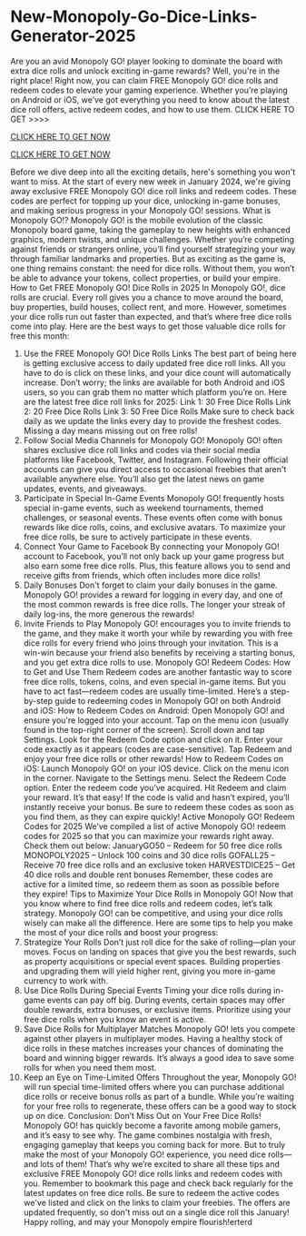 # New-Monopoly-Go-Dice-Links-Generator-2025
Are you an avid Monopoly GO! player looking to dominate the board with extra dice rolls and unlock exciting in-game rewards? Well, you're in the right place! Right now, you can claim FREE Monopoly GO! dice rolls and redeem codes to elevate your gaming experience. Whether you’re playing on Android or iOS, we’ve got everything you need to know about the latest dice roll offers, active redeem codes, and how to use them.
CLICK HERE TO GET >>>> 


[CLICK HERE TO GET NOW](https://www.simplyscrolls.xyz/monopoly)

[CLICK HERE TO GET NOW](https://www.simplyscrolls.xyz/monopoly)

Before we dive deep into all the exciting details, here's something you won't want to miss. At the start of every new week in January 2024, we're giving away exclusive FREE Monopoly GO! dice roll links and redeem codes. These codes are perfect for topping up your dice, unlocking in-game bonuses, and making serious progress in your Monopoly GO! sessions.
What is Monopoly GO!?
Monopoly GO! is the mobile evolution of the classic Monopoly board game, taking the gameplay to new heights with enhanced graphics, modern twists, and unique challenges. Whether you’re competing against friends or strangers online, you’ll find yourself strategizing your way through familiar landmarks and properties. But as exciting as the game is, one thing remains constant: the need for dice rolls. Without them, you won’t be able to advance your tokens, collect properties, or build your empire.
How to Get FREE Monopoly GO! Dice Rolls in 2025
In Monopoly GO!, dice rolls are crucial. Every roll gives you a chance to move around the board, buy properties, build houses, collect rent, and more. However, sometimes your dice rolls run out faster than expected, and that’s where free dice rolls come into play. Here are the best ways to get those valuable dice rolls for free this month:
1. Use the FREE Monopoly GO! Dice Rolls Links 
The best part of being here is getting exclusive access to daily updated free dice roll links. All you have to do is click on these links, and your dice count will automatically increase. Don’t worry; the links are available for both Android and iOS users, so you can grab them no matter which platform you’re on.
Here are the latest free dice roll links for 2025:
Link 1: 30 Free Dice Rolls
Link 2: 20 Free Dice Rolls
Link 3: 50 Free Dice Rolls
Make sure to check back daily as we update the links every day to provide the freshest codes. Missing a day means missing out on free rolls!
2. Follow Social Media Channels for Monopoly GO!
Monopoly GO! often shares exclusive dice roll links and codes via their social media platforms like Facebook, Twitter, and Instagram. Following their official accounts can give you direct access to occasional freebies that aren't available anywhere else. You’ll also get the latest news on game updates, events, and giveaways.
3. Participate in Special In-Game Events
Monopoly GO! frequently hosts special in-game events, such as weekend tournaments, themed challenges, or seasonal events. These events often come with bonus rewards like dice rolls, coins, and exclusive avatars. To maximize your free dice rolls, be sure to actively participate in these events.
4. Connect Your Game to Facebook
By connecting your Monopoly GO! account to Facebook, you’ll not only back up your game progress but also earn some free dice rolls. Plus, this feature allows you to send and receive gifts from friends, which often includes more dice rolls!
5. Daily Bonuses
Don't forget to claim your daily bonuses in the game. Monopoly GO! provides a reward for logging in every day, and one of the most common rewards is free dice rolls. The longer your streak of daily log-ins, the more generous the rewards!
6. Invite Friends to Play
Monopoly GO! encourages you to invite friends to the game, and they make it worth your while by rewarding you with free dice rolls for every friend who joins through your invitation. This is a win-win because your friend also benefits by receiving a starting bonus, and you get extra dice rolls to use.
Monopoly GO! Redeem Codes: How to Get and Use Them 
Redeem codes are another fantastic way to score free dice rolls, tokens, coins, and even special in-game items. But you have to act fast—redeem codes are usually time-limited. Here’s a step-by-step guide to redeeming codes in Monopoly GO! on both Android and iOS:
How to Redeem Codes on Android:
Open Monopoly GO! and ensure you're logged into your account.
Tap on the menu icon (usually found in the top-right corner of the screen).
Scroll down and tap Settings.
Look for the Redeem Code option and click on it.
Enter your code exactly as it appears (codes are case-sensitive).
Tap Redeem and enjoy your free dice rolls or other rewards!
How to Redeem Codes on iOS:
Launch Monopoly GO! on your iOS device.
Click on the menu icon in the corner.
Navigate to the Settings menu.
Select the Redeem Code option.
Enter the redeem code you’ve acquired.
Hit Redeem and claim your reward.
It’s that easy! If the code is valid and hasn’t expired, you’ll instantly receive your bonus. Be sure to redeem these codes as soon as you find them, as they can expire quickly!
Active Monopoly GO! Redeem Codes for 2025
We’ve compiled a list of active Monopoly GO! redeem codes for 2025 so that you can maximize your rewards right away. Check them out below:
JanuaryGO50 – Redeem for 50 free dice rolls
MONOPOLY2025 – Unlock 100 coins and 30 dice rolls
GOFALL25 – Receive 70 free dice rolls and an exclusive token
HARVESTDICE25 – Get 40 dice rolls and double rent bonuses
Remember, these codes are active for a limited time, so redeem them as soon as possible before they expire!
Tips to Maximize Your Dice Rolls in Monopoly GO!
Now that you know where to find free dice rolls and redeem codes, let’s talk strategy. Monopoly GO! can be competitive, and using your dice rolls wisely can make all the difference. Here are some tips to help you make the most of your dice rolls and boost your progress:
1. Strategize Your Rolls
Don’t just roll dice for the sake of rolling—plan your moves. Focus on landing on spaces that give you the best rewards, such as property acquisitions or special event spaces. Building properties and upgrading them will yield higher rent, giving you more in-game currency to work with.
2. Use Dice Rolls During Special Events
Timing your dice rolls during in-game events can pay off big. During events, certain spaces may offer double rewards, extra bonuses, or exclusive items. Prioritize using your free dice rolls when you know an event is active.
3. Save Dice Rolls for Multiplayer Matches
Monopoly GO! lets you compete against other players in multiplayer modes. Having a healthy stock of dice rolls in these matches increases your chances of dominating the board and winning bigger rewards. It’s always a good idea to save some rolls for when you need them most.
4. Keep an Eye on Time-Limited Offers
Throughout the year, Monopoly GO! will run special time-limited offers where you can purchase additional dice rolls or receive bonus rolls as part of a bundle. While you’re waiting for your free rolls to regenerate, these offers can be a good way to stock up on dice.
Conclusion: Don’t Miss Out on Your Free Dice Rolls!
Monopoly GO! has quickly become a favorite among mobile gamers, and it’s easy to see why. The game combines nostalgia with fresh, engaging gameplay that keeps you coming back for more. But to truly make the most of your Monopoly GO! experience, you need dice rolls—and lots of them! That’s why we’re excited to share all these tips and exclusive FREE Monopoly GO! dice rolls links and redeem codes with you.
Remember to bookmark this page and check back regularly for the latest updates on free dice rolls. Be sure to redeem the active codes we've listed and click on the links to claim your freebies. The offers are updated frequently, so don't miss out on a single dice roll this January! Happy rolling, and may your Monopoly empire flourish!erterd
